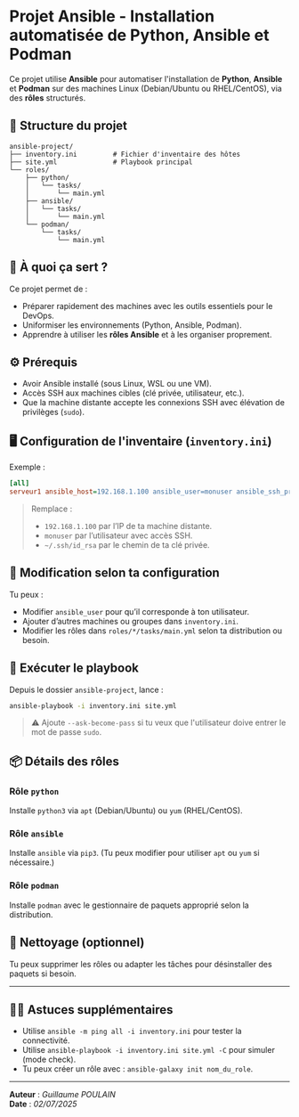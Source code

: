 # Projet Ansible - Installation automatisée de Python, Ansible et Podman

Ce projet utilise **Ansible** pour automatiser l'installation de **Python**, **Ansible** et **Podman** sur des machines Linux (Debian/Ubuntu ou RHEL/CentOS), via des **rôles** structurés.

## 📂 Structure du projet

```
ansible-project/
├── inventory.ini         # Fichier d'inventaire des hôtes
├── site.yml              # Playbook principal
└── roles/
    ├── python/
    │   └── tasks/
    │       └── main.yml
    ├── ansible/
    │   └── tasks/
    │       └── main.yml
    └── podman/
        └── tasks/
            └── main.yml
```

## 🧩 À quoi ça sert ?

Ce projet permet de :
- Préparer rapidement des machines avec les outils essentiels pour le DevOps.
- Uniformiser les environnements (Python, Ansible, Podman).
- Apprendre à utiliser les **rôles Ansible** et à les organiser proprement.

## ⚙️ Prérequis

- Avoir Ansible installé (sous Linux, WSL ou une VM).
- Accès SSH aux machines cibles (clé privée, utilisateur, etc.).
- Que la machine distante accepte les connexions SSH avec élévation de privilèges (`sudo`).

## 🖥️ Configuration de l'inventaire (`inventory.ini`)

Exemple :

```ini
[all]
serveur1 ansible_host=192.168.1.100 ansible_user=monuser ansible_ssh_private_key_file=~/.ssh/id_rsa
```

> Remplace :
> - `192.168.1.100` par l’IP de ta machine distante.
> - `monuser` par l’utilisateur avec accès SSH.
> - `~/.ssh/id_rsa` par le chemin de ta clé privée.

## 📝 Modification selon ta configuration

Tu peux :
- Modifier `ansible_user` pour qu’il corresponde à ton utilisateur.
- Ajouter d’autres machines ou groupes dans `inventory.ini`.
- Modifier les rôles dans `roles/*/tasks/main.yml` selon ta distribution ou besoin.

## 🚀 Exécuter le playbook

Depuis le dossier `ansible-project`, lance :

```bash
ansible-playbook -i inventory.ini site.yml
```

> ⚠️ Ajoute `--ask-become-pass` si tu veux que l'utilisateur doive entrer le mot de passe `sudo`.

## 📦 Détails des rôles

### Rôle `python`
Installe `python3` via `apt` (Debian/Ubuntu) ou `yum` (RHEL/CentOS).

### Rôle `ansible`
Installe `ansible` via `pip3`. (Tu peux modifier pour utiliser `apt` ou `yum` si nécessaire.)

### Rôle `podman`
Installe `podman` avec le gestionnaire de paquets approprié selon la distribution.

## 🧹 Nettoyage (optionnel)

Tu peux supprimer les rôles ou adapter les tâches pour désinstaller des paquets si besoin.

---

## 👨‍💻 Astuces supplémentaires

- Utilise `ansible -m ping all -i inventory.ini` pour tester la connectivité.
- Utilise `ansible-playbook -i inventory.ini site.yml -C` pour simuler (mode check).
- Tu peux créer un rôle avec : `ansible-galaxy init nom_du_role`.

---

**Auteur** : *Guillaume POULAIN*  
**Date** : *02/07/2025*  
